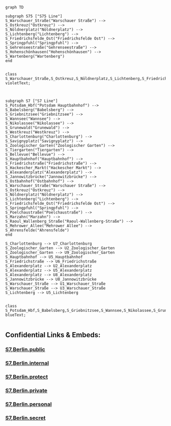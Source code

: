


```mermaid
graph TD 

subgraph S75 ["S75 Line"]
S_Warschauer_Straße("Warschauer Straße") --> 
S_Ostkreuz("Ostkreuz") --> 
S_Nöldnerplatz("Nöldnerplatz") --> 
S_Lichtenberg("Lichtenberg") --> 
S_Friedrichsfelde_Ost("Friedrichsfelde Ost") --> 
S_Springpfuhl("Springpfuhl") --> 
S_Gehrenseestraße("Gehrenseestraße") --> 
S_Hohenschönhausen("Hohenschönhausen") --> 
S_Wartenberg("Wartenberg") 
end


class S_Warschauer_Straße,S_Ostkreuz,S_Nöldnerplatz,S_Lichtenberg,S_Friedrichsfelde_Ost,S_Springpfuhl,S_Gehrenseestraße,S_Hohenschönhausen,S_Wartenberg violetText;



subgraph S7 ["S7 Line"]
S_Potsdam_Hbf("Potsdam Hauptbahnhof") --> 
S_Babelsberg("Babelsberg") --> 
S_Griebnitzsee("Griebnitzsee") --> 
S_Wannsee("Wannsee") --> 
S_Nikolassee("Nikolassee") --> 
S_Grunewald("Grunewald") --> 
S_Westkreuz("Westkreuz") --> 
S_Charlottenburg("Charlottenburg") --> 
S_Savignyplatz("Savignyplatz") --> 
S_Zoologischer_Garten("Zoologischer Garten") --> 
S_Tiergarten("Tiergarten") --> 
S_Bellevue("Bellevue") --> 
S_Hauptbahnhof("Hauptbahnhof") --> 
S_Friedrichstraße("Friedrichstraße") --> 
S_Hackescher_Markt("Hackescher Markt") --> 
S_Alexanderplatz("Alexanderplatz") --> 
S_Jannowitzbrücke("Jannowitzbrücke") --> 
S_Ostbahnhof("Ostbahnhof") --> 
S_Warschauer_Straße("Warschauer Straße") --> 
S_Ostkreuz("Ostkreuz") --> 
S_Nöldnerplatz("Nöldnerplatz") --> 
S_Lichtenberg("Lichtenberg") --> 
S_Friedrichsfelde_Ost("Friedrichsfelde Ost") --> 
S_Springpfuhl("Springpfuhl") --> 
S_Poelchaustraße("Poelchaustraße") --> 
S_Marzahn("Marzahn") --> 
S_Raoul_Wallenberg_Straße("Raoul-Wallenberg-Straße") --> 
S_Mehrower_Allee("Mehrower Allee") --> 
S_Ahrensfelde("Ahrensfelde")
end

S_Charlottenburg --> U7_Charlottenburg
S_Zoologischer_Garten --> U2_Zoologischer_Garten
S_Zoologischer_Garten --> U9_Zoologischer_Garten
S_Hauptbahnhof --> U5_Hauptbahnhof
S_Friedrichstraße --> U6_Friedrichstraße
S_Alexanderplatz --> U2_Alexanderplatz
S_Alexanderplatz --> U5_Alexanderplatz
S_Alexanderplatz --> U8_Alexanderplatz
S_Jannowitzbrücke --> U8_Jannowitzbrücke
S_Warschauer_Straße --> U1_Warschauer_Straße
S_Warschauer_Straße --> U3_Warschauer_Straße
S_Lichtenberg --> U5_Lichtenberg


class S_Potsdam_Hbf,S_Babelsberg,S_Griebnitzsee,S_Wannsee,S_Nikolassee,S_Grunewald,S_Westkreuz,S_Charlottenburg,S_Savignyplatz,S_Zoologischer_Garten,S_Tiergarten,S_Bellevue,S_Hauptbahnhof,S_Friedrichstraße,S_Hackescher_Markt,S_Alexanderplatz,S_Jannowitzbrücke,S_Ostbahnhof,S_Warschauer_Straße,S_Ostkreuz,S_Nöldnerplatz,S_Lichtenberg,S_Friedrichsfelde_Ost,S_Springpfuhl,S_Poelchaustraße,S_Marzahn,S_Raoul_Wallenberg_Straße,S_Mehrower_Allee,S_Ahrensfelde blueText;


```


## Confidential Links & Embeds: 

### [S7,Berlin.public](/_public/\Earth\Continent\Europe\Europe~Central\Germany\Germany~West\State~Berlin\cities~Berlin\cities~Berlin\Berlin-city\S-Bahn,BerlinS7,Berlin.public.md) 

### [S7,Berlin.internal](/_internal/\Earth\Continent\Europe\Europe~Central\Germany\Germany~West\State~Berlin\cities~Berlin\cities~Berlin\Berlin-city\S-Bahn,BerlinS7,Berlin.internal.md) 

### [S7,Berlin.protect](/_protect/\Earth\Continent\Europe\Europe~Central\Germany\Germany~West\State~Berlin\cities~Berlin\cities~Berlin\Berlin-city\S-Bahn,BerlinS7,Berlin.protect.md) 

### [S7,Berlin.private](/_private/\Earth\Continent\Europe\Europe~Central\Germany\Germany~West\State~Berlin\cities~Berlin\cities~Berlin\Berlin-city\S-Bahn,BerlinS7,Berlin.private.md) 

### [S7,Berlin.personal](/_personal/\Earth\Continent\Europe\Europe~Central\Germany\Germany~West\State~Berlin\cities~Berlin\cities~Berlin\Berlin-city\S-Bahn,BerlinS7,Berlin.personal.md) 

### [S7,Berlin.secret](/_secret/\Earth\Continent\Europe\Europe~Central\Germany\Germany~West\State~Berlin\cities~Berlin\cities~Berlin\Berlin-city\S-Bahn,BerlinS7,Berlin.secret.md)

